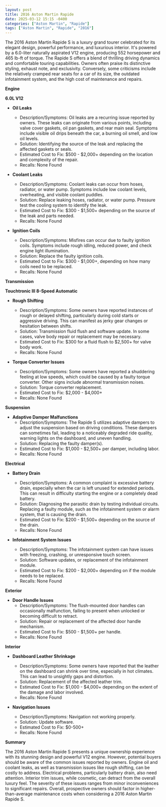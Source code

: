 ```yaml
---
layout: post
title: 2016 Aston Martin Rapide
date: 2025-03-12 15:15 -0400
categories: ["Aston Martin", "Rapide"]
tags: ["Aston Martin", "Rapide", "2016"]
---
```

The 2016 Aston Martin Rapide S is a luxury grand tourer celebrated for its elegant design, powerful performance, and luxurious interior. It's powered by a 6.0-liter naturally aspirated V12 engine, producing 552 horsepower and 465 lb-ft of torque. The Rapide S offers a blend of thrilling driving dynamics and comfortable touring capabilities. Owners often praise its distinctive styling, exhaust note, and exclusivity. Conversely, some criticisms include the relatively cramped rear seats for a car of its size, the outdated infotainment system, and the high cost of maintenance and repairs.

**Engine**

**6.0L V12**

*   **Oil Leaks**
    *   Description/Symptoms: Oil leaks are a recurring issue reported by owners. These leaks can originate from various points, including valve cover gaskets, oil pan gaskets, and rear main seal. Symptoms include visible oil drips beneath the car, a burning oil smell, and low oil levels.
    *   Solution: Identifying the source of the leak and replacing the affected gaskets or seals.
    *   Estimated Cost to Fix: $500 - $2,000+ depending on the location and complexity of the repair.
    * Recalls: None Found

*   **Coolant Leaks**
    * Description/Symptoms: Coolant leaks can occur from hoses, radiator, or water pump. Symptoms include low coolant levels, overheating, and visible coolant puddles.
    * Solution: Replace leaking hoses, radiator, or water pump. Pressure test the cooling system to identify the leak.
    * Estimated Cost to Fix: $300 - $1,500+ depending on the source of the leak and parts needed.
    * Recalls: None Found

*   **Ignition Coils**
    * Description/Symptoms: Misfires can occur due to faulty ignition coils. Symptoms include rough idling, reduced power, and check engine light illumination.
    * Solution: Replace the faulty ignition coils.
    * Estimated Cost to Fix: $300 - $1,000+, depending on how many coils need to be replaced.
    * Recalls: None Found

**Transmission**

**Touchtronic III 8-Speed Automatic**

*   **Rough Shifting**
    *   Description/Symptoms: Some owners have reported instances of rough or delayed shifting, particularly during cold starts or aggressive driving. This can manifest as jerky gear changes or hesitation between shifts.
    *   Solution: Transmission fluid flush and software update. In some cases, valve body repair or replacement may be necessary.
    *   Estimated Cost to Fix: $300 for a fluid flush to $2,500+ for valve body work.
    * Recalls: None Found

*   **Torque Converter Issues**
    *   Description/Symptoms: Some owners have reported a shuddering feeling at low speeds, which could be caused by a faulty torque converter. Other signs include abnormal transmission noises.
    *   Solution: Torque converter replacement.
    *   Estimated Cost to Fix: $2,000 - $4,000+
    * Recalls: None Found

**Suspension**

*   **Adaptive Damper Malfunctions**
    *   Description/Symptoms: The Rapide S utilizes adaptive dampers to adjust the suspension based on driving conditions. These dampers can sometimes fail, leading to a noticeably degraded ride quality, warning lights on the dashboard, and uneven handling.
    *   Solution: Replacing the faulty damper(s).
    *   Estimated Cost to Fix: $1,000 - $2,500+ per damper, including labor.
    * Recalls: None Found

**Electrical**

*   **Battery Drain**
    *   Description/Symptoms: A common complaint is excessive battery drain, especially when the car is left unused for extended periods. This can result in difficulty starting the engine or a completely dead battery.
    *   Solution: Diagnosing the parasitic drain by testing individual circuits. Replacing a faulty module, such as the infotainment system or alarm system, that is causing the drain.
    *   Estimated Cost to Fix: $200 - $1,500+ depending on the source of the drain.
    * Recalls: None Found

*   **Infotainment System Issues**
    * Description/Symptoms: The infotainment system can have issues with freezing, crashing, or unresponsive touch screen.
    * Solution: Software updates, or replacement of the infotainment module.
    * Estimated Cost to Fix: $200 - $2,000+ depending on if the module needs to be replaced.
    * Recalls: None Found

**Exterior**

*   **Door Handle Issues**
    *   Description/Symptoms: The flush-mounted door handles can occasionally malfunction, failing to present when unlocked or becoming difficult to retract.
    *   Solution: Repair or replacement of the affected door handle mechanism.
    *   Estimated Cost to Fix: $500 - $1,500+ per handle.
    * Recalls: None Found

**Interior**

*   **Dashboard Leather Shrinkage**
    *   Description/Symptoms: Some owners have reported that the leather on the dashboard can shrink over time, especially in hot climates. This can lead to unsightly gaps and distortion.
    *   Solution: Replacement of the affected leather trim.
    *   Estimated Cost to Fix: $1,000 - $4,000+ depending on the extent of the damage and labor involved.
    * Recalls: None Found

*   **Navigation Issues**
    *   Description/Symptoms: Navigation not working properly.
    *   Solution: Update software.
    *   Estimated Cost to Fix: $0-500+
    * Recalls: None Found

**Summary**

The 2016 Aston Martin Rapide S presents a unique ownership experience with its stunning design and powerful V12 engine. However, potential buyers should be aware of the common issues reported by owners. Engine oil and coolant leaks, as well as transmission issues like rough shifting, can be costly to address. Electrical problems, particularly battery drain, also need attention. Interior trim issues, while cosmetic, can detract from the overall luxury feel. The severity of these issues ranges from minor inconveniences to significant repairs. Overall, prospective owners should factor in higher-than-average maintenance costs when considering a 2016 Aston Martin Rapide S.

